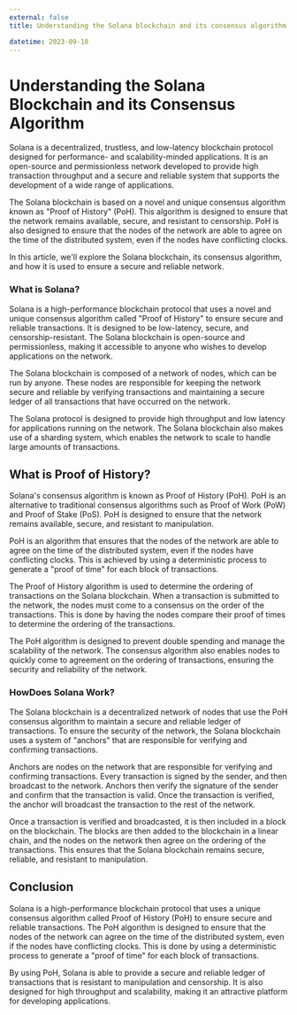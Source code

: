 ```yaml
---
external: false
title: Understanding the Solana blockchain and its consensus algorithm

datetime: 2023-09-18
---
```



# Understanding the Solana Blockchain and its Consensus Algorithm

Solana is a decentralized, trustless, and low-latency blockchain protocol designed for performance- and scalability-minded applications. It is an open-source and permissionless network developed to provide high transaction throughput and a secure and reliable system that supports the development of a wide range of applications.

The Solana blockchain is based on a novel and unique consensus algorithm known as "Proof of History" (PoH). This algorithm is designed to ensure that the network remains available, secure, and resistant to censorship. PoH is also designed to ensure that the nodes of the network are able to agree on the time of the distributed system, even if the nodes have conflicting clocks.

In this article, we'll explore the Solana blockchain, its consensus algorithm, and how it is used to ensure a secure and reliable network.

### What is Solana?

Solana is a high-performance blockchain protocol that uses a novel and unique consensus algorithm called "Proof of History" to ensure secure and reliable transactions. It is designed to be low-latency, secure, and censorship-resistant. The Solana blockchain is open-source and permissionless, making it accessible to anyone who wishes to develop applications on the network.

The Solana blockchain is composed of a network of nodes, which can be run by anyone. These nodes are responsible for keeping the network secure and reliable by verifying transactions and maintaining a secure ledger of all transactions that have occurred on the network.

The Solana protocol is designed to provide high throughput and low latency for applications running on the network. The Solana blockchain also makes use of a sharding system, which enables the network to scale to handle large amounts of transactions.

## What is Proof of History?

Solana's consensus algorithm is known as Proof of History (PoH). PoH is an alternative to traditional consensus algorithms such as Proof of Work (PoW) and Proof of Stake (PoS). PoH is designed to ensure that the network remains available, secure, and resistant to manipulation.

PoH is an algorithm that ensures that the nodes of the network are able to agree on the time of the distributed system, even if the nodes have conflicting clocks. This is achieved by using a deterministic process to generate a "proof of time" for each block of transactions.

The Proof of History algorithm is used to determine the ordering of transactions on the Solana blockchain. When a transaction is submitted to the network, the nodes must come to a consensus on the order of the transactions. This is done by having the nodes compare their proof of times to determine the ordering of the transactions.

The PoH algorithm is designed to prevent double spending and manage the scalability of the network. The consensus algorithm also enables nodes to quickly come to agreement on the ordering of transactions, ensuring the security and reliability of the network.

### HowDoes Solana Work?

The Solana blockchain is a decentralized network of nodes that use the PoH consensus algorithm to maintain a secure and reliable ledger of transactions. To ensure the security of the network, the Solana blockchain uses a system of "anchors" that are responsible for verifying and confirming transactions.

Anchors are nodes on the network that are responsible for verifying and confirming transactions. Every transaction is signed by the sender, and then broadcast to the network. Anchors then verify the signature of the sender and confirm that the transaction is valid. Once the transaction is verified, the anchor will broadcast the transaction to the rest of the network.

Once a transaction is verified and broadcasted, it is then included in a block on the blockchain. The blocks are then added to the blockchain in a linear chain, and the nodes on the network then agree on the ordering of the transactions. This ensures that the Solana blockchain remains secure, reliable, and resistant to manipulation.

## Conclusion

Solana is a high-performance blockchain protocol that uses a unique consensus algorithm called Proof of History (PoH) to ensure secure and reliable transactions. The PoH algorithm is designed to ensure that the nodes of the network can agree on the time of the distributed system, even if the nodes have conflicting clocks. This is done by using a deterministic process to generate a "proof of time" for each block of transactions.

By using PoH, Solana is able to provide a secure and reliable ledger of transactions that is resistant to manipulation and censorship. It is also designed for high throughput and scalability, making it an attractive platform for developing applications.
